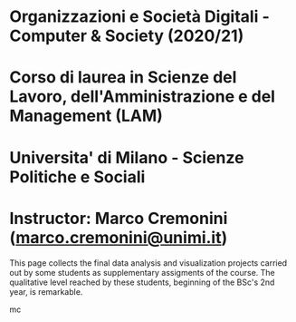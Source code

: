 # Organizzazioni e Società Digitali - Computer & Society (2020/21) 
# Corso di laurea in Scienze del Lavoro, dell'Amministrazione e del Management (LAM) 
# Universita' di Milano - Scienze Politiche e Sociali
# Instructor: Marco Cremonini (marco.cremonini@unimi.it)

This page collects the final  data analysis and visualization projects carried out by some students as supplementary assigments of the course.
The qualitative level reached by these students, beginning of the BSc's 2nd year, is remarkable.

mc


